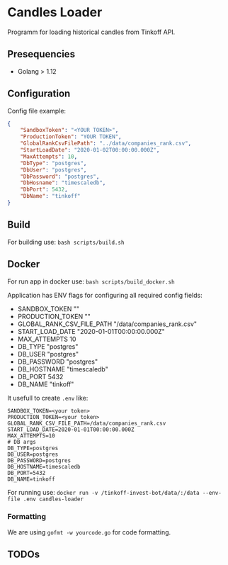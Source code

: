 # Candles Loader

Programm for loading historical candles from Tinkoff API.

## Presequencies

* Golang > 1.12

## Configuration

Config file example:

```json
{
    "SandboxToken": "<YOUR TOKEN>",
    "ProductionToken": "YOUR TOKEN",
    "GlobalRankCsvFilePath": "../data/companies_rank.csv",
    "StartLoadDate": "2020-01-02T00:00:00.000Z",
    "MaxAttempts": 10,
    "DbType": "postgres",
    "DbUser": "postgres",
    "DbPassword": "postgres",
    "DbHosname": "timescaledb",
    "DbPort": 5432,
    "DbName": "tinkoff"
}
```

## Build

For building use: `bash scripts/build.sh`

## Docker

For run app in docker use: `bash scripts/build_docker.sh`

Application has ENV flags for configuring all required config fields:

* SANDBOX_TOKEN ""
* PRODUCTION_TOKEN ""
* GLOBAL_RANK_CSV_FILE_PATH "/data/companies_rank.csv"
* START_LOAD_DATE "2020-01-01T00:00:00.000Z"
* MAX_ATTEMPTS 10
* DB_TYPE "postgres"
* DB_USER "postgres"
* DB_PASSWORD "postgres"
* DB_HOSTNAME "timescaledb"
* DB_PORT 5432
* DB_NAME "tinkoff"

It usefull to create `.env` like:

```env
SANDBOX_TOKEN=<your token>
PRODUCTION_TOKEN=<your token>
GLOBAL_RANK_CSV_FILE_PATH=/data/companies_rank.csv
START_LOAD_DATE=2020-01-01T00:00:00.000Z
MAX_ATTEMPTS=10
# DB args
DB_TYPE=postgres
DB_USER=postgres
DB_PASSWORD=postgres
DB_HOSTNAME=timescaledb
DB_PORT=5432
DB_NAME=tinkoff
```

For running use: `docker run -v /tinkoff-invest-bot/data/:/data --env-file .env candles-loader`

### Formatting

We are using `gofmt -w yourcode.go` for code formatting.

## TODOs